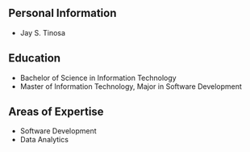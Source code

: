 ## Personal Information
- Jay S. Tinosa

## Education
- Bachelor of Science in Information Technology
- Master of Information Technology, Major in Software Development

## Areas of Expertise
- Software Development
- Data Analytics
